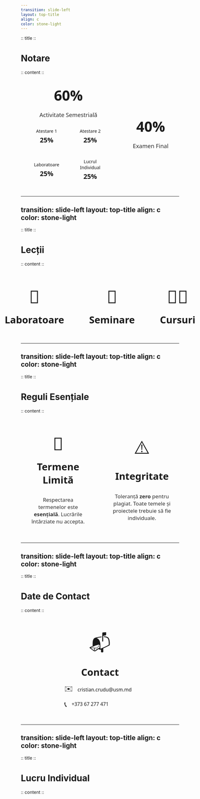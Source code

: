 ```yaml
---
transition: slide-left
layout: top-title
align: c
color: stone-light
---
```


:: title ::
# Notare

:: content ::
<style>
.grade-container {
  display: flex;
  justify-content: center;
  align-items: stretch; 
  gap: 20px;
  width: 100%;
  font-family: 'Segoe UI', Tahoma, Geneva, Verdana, sans-serif;
  color: var(--neversink-fg-color); 
}
.grade-box {
  background-color: var(--neversink-admon-bg-color);
  padding: 20px;
  border-radius: 12px;
  text-align: center;
  display: flex;
  flex-direction: column;
  border: 1px solid var(--neversink-admon-border-color);
}
.grade-box.coursework {
  flex-basis: 65%; 
}
.grade-box.exam {
  flex-basis: 35%;
  justify-content: center; 
}
.grade-title {
  font-size: 3.2em;
  font-weight: 600;
  margin: 0;
  padding-bottom: 10px; 
  border-bottom: 2px solid var(--neversink-border-color); 
  color: var(--neversink-highlight-color); 
}
.grade-subtitle {
  font-size: 1.3em;
  margin-top: 10px;
  margin-bottom: 15px; 
  opacity: 0.9;
}
.coursework-details {
  display: grid;
  grid-template-columns: repeat(2, 1fr);
  gap: 15px; 
  flex-grow: 1;
}
.detail-item {
  background-color: var(--neversink-bg-color);
  padding: 15px;
  border-radius: 8px;
  font-size: 1em;
  font-weight: 500;
  display: flex;
  flex-direction: column;
  justify-content: center;
  color: var(--neversink-admon-text-color);
}
.detail-item span {
  display: block;
  font-weight: bold;
  font-size: 1.5em;
  margin-top: 5px; 
  color: var(--neversink-fg-code-color);
}
</style>

<div class="grade-container neversink-stone-light-scheme">
  <div class="grade-box coursework">
    <p class="grade-title">60%</p>
    <p class="grade-subtitle">Activitate Semestrială</p>
    <div class="coursework-details">
      <div class="detail-item">Atestare 1 <span>25%</span></div>
      <div class="detail-item">Atestare 2 <span>25%</span></div>
      <div class="detail-item">Laboratoare <span>25%</span></div>
      <div class="detail-item">Lucrul Individual <span>25%</span></div>
    </div>
  </div>
  
  <div class="grade-box exam">
    <p class="grade-title">40%</p>
    <p class="grade-subtitle">Examen Final</p>
  </div>
</div>

---
transition: slide-left 
layout: top-title 
align: c 
color: stone-light
---
:: title ::

# Lecții

:: content ::

<style>
.attendance-container {
display: flex;
justify-content: center;
align-items: stretch;
gap: 30px;
width: 100%;
font-family: 'Segoe UI', Tahoma, Geneva, Verdana, sans-serif;
color: var(--neversink-fg-color);
margin-top: 2rem;
}
.attendance-box {
background-color: var(--neversink-admon-bg-color);
padding: 25px;
border-radius: 12px;
text-align: center;
display: flex;
flex-direction: column;
justify-content: center;
align-items: center;
flex-basis: 45%;
border: 1px solid var(--neversink-admon-border-color);
}
.attendance-title {
font-size: 2.2em;
font-weight: 600;
margin: 0;
padding-bottom: 15px;
color: var(--neversink-highlight-color);
}
.attendance-icon {
font-size: 4em;
margin-bottom: 15px;
color: var(--neversink-fg-code-color);
}
.attendance-description {
font-size: 1.2em;
opacity: 0.9;
color: var(--neversink-admon-text-color);
margin-bottom: 0;
}
.attendance-description strong {
color: var(--neversink-fg-color);
font-weight: 700;
}
.attendance-note {
font-size: 1em;
font-style: italic;
margin-top: 10px;
opacity: 0.8;
color: var(--neversink-admon-text-color);
}
</style>

<div class="attendance-container neversink-stone-light-scheme">
<div class="attendance-box">
<div class="attendance-icon">🧪</div>
<p class="attendance-title">Laboratoare</p>
</div>

<div class="attendance-box">
<div class="attendance-icon">📝</div>
<p class="attendance-title">Seminare</p>
</div>


<div class="attendance-box">
<div class="attendance-icon">👨‍🏫</div>
<p class="attendance-title">Cursuri</p>
</div>
</div>

---
transition: slide-left 
layout: top-title 
align: c 
color: stone-light
---

:: title ::

# Reguli Esențiale

:: content ::

<style>
.rules-container {
display: flex;
justify-content: center;
align-items: stretch;
gap: 30px;
width: 100%;
font-family: 'Segoe UI', Tahoma, Geneva, Verdana, sans-serif;
color: var(--neversink-fg-color);
margin-top: 2rem;
}
.rules-box {
background-color: var(--neversink-admon-bg-color);
padding: 25px;
border-radius: 12px;
text-align: center;
display: flex;
flex-direction: column;
justify-content: center;
align-items: center;
flex-basis: 45%;
border: 1px solid var(--neversink-admon-border-color);
}
.rules-title {
font-size: 2.2em;
font-weight: 600;
margin: 0;
padding-bottom: 15px;
color: var(--neversink-highlight-color);
}
.rules-icon {
font-size: 4em;
margin-bottom: 15px;
color: var(--neversink-fg-code-color);
}
.rules-description {
font-size: 1.2em;
opacity: 0.9;
color: var(--neversink-admon-text-color);
}
.rules-description strong {
color: var(--neversink-fg-color);
font-weight: 700;
}
</style>

<div class="rules-container neversink-stone-light-scheme">
<div class="rules-box">
<div class="rules-icon">📅</div>
<p class="rules-title">Termene Limită</p>
<p class="rules-description">Respectarea termenelor este <strong>esențială</strong>. Lucrările întârziate nu accepta.</p>
</div>

<div class="rules-box">
<div class="rules-icon">⚠️</div>
<p class="rules-title">Integritate</p>
<p class="rules-description">Toleranță <strong>zero</strong> pentru plagiat. Toate temele și proiectele trebuie să fie individuale.</p>
</div>
</div>

---
transition: slide-left
layout: top-title 
align: c 
color: stone-light
---

:: title ::

# Date de Contact

:: content ::

<style>
.presence-container {
display: flex;
justify-content: center;
align-items: stretch;
gap: 30px;
width: 100%;
font-family: 'Segoe UI', Tahoma, Geneva, Verdana, sans-serif;
color: var(--neversink-fg-color);
margin-top: 2rem;
}
.presence-box {
background-color: var(--neversink-admon-bg-color);
padding: 25px;
border-radius: 12px;
text-align: center;
display: flex;
flex-direction: column;
justify-content: center;
align-items: center;
flex-basis: 45%;
border: 1px solid var(--neversink-admon-border-color);
}
.presence-title {
font-size: 2.2em;
font-weight: 600;
margin: 0;
padding-bottom: 15px;
color: var(--neversink-highlight-color);
}
.presence-icon {
font-size: 4em;
margin-bottom: 15px;
color: var(--neversink-fg-code-color);
}
.presence-description {
font-size: 1.2em;
color: var(--neversink-admon-text-color);
opacity: 0.9;
}
.contact-list {
text-align: left;
width: 100%;
}
.contact-item {
display: flex;
align-items: center;
margin-bottom: 10px;
font-size: 1.1em;
}
.contact-item-icon {
margin-right: 15px;
font-size: 1.5em;
}
</style>

<div class="presence-container neversink-stone-light-scheme">

<div class="presence-box">
<div class="presence-icon">📬</div>
<p class="presence-title">Contact</p>
<div class="contact-list">
<div class="contact-item">
<span class="contact-item-icon">✉️</span>
<span>cristian.crudu@usm.md</span>
</div>
<div class="contact-item">
<span class="contact-item-icon">📞</span>
<span>+373 67 277 471</span>
</div>
</div>
</div>
</div>

---
transition: slide-left 
layout: top-title 
align: c 
color: stone-light
---

:: title ::

# Lucru Individual

:: content ::

<style>
.work-focus-container {
display: flex;
justify-content: center;
align-items: center;
height: 100%;
font-family: 'Segoe UI', Tahoma, Geneva, Verdana, sans-serif;
}
.work-focus-box {
background-color: var(--neversink-admon-bg-color);
padding: 30px 40px;
border-radius: 12px;
text-align: center;
max-width: 65%;
border: 1px solid var(--neversink-admon-border-color);
}
.work-focus-icon {
font-size: 4.5em;
margin-bottom: 20px;
color: var(--neversink-fg-code-color);
}
.work-focus-text {
font-size: 1.5em;
color: var(--neversink-fg-color);
font-weight: 500;
line-height: 1.4;
}
</style>

<div class="work-focus-container neversink-stone-light-scheme">
<div class="work-focus-box">
<div class="work-focus-icon">💻</div>
<p class="work-focus-text">
La sfarsitul semestrului veți avea un mic colocviu. Veti primi intrebari teoretice si sarcini practice pe toate temele care le veti trece pe parcursul anului.
</p>
</div>
</div>

---
transition: slide-left 
layout: top-title 
align: c 
color: stone-light
---
:: title ::

# Atestări & Examen

:: content ::

<style>
.eval-container {
display: flex;
justify-content: center;
align-items: stretch;
gap: 20px;
width: 100%;
font-family: 'Segoe UI', Tahoma, Geneva, Verdana, sans-serif;
color: var(--neversink-fg-color);
margin-top: 2rem;
}
.eval-box {
background-color: var(--neversink-admon-bg-color);
padding: 20px;
border-radius: 12px;
text-align: center;
display: flex;
flex-direction: column;
justify-content: center;
align-items: center;
flex-basis: 30%;
border: 1px solid var(--neversink-admon-border-color);
}
.eval-title {
font-size: 1.8em;
font-weight: 600;
margin: 0;
padding-bottom: 10px;
color: var(--neversink-highlight-color);
}
.eval-icon {
font-size: 3.5em;
margin-bottom: 15px;
color: var(--neversink-fg-code-color);
}
.eval-description {
font-size: 1.0em;
opacity: 0.9;
color: var(--neversink-admon-text-color);
}
</style>

<div class="eval-container neversink-stone-light-scheme">
<div class="eval-box">
<div class="eval-icon">1️⃣</div>
<p class="eval-title">Atestare 1</p>
<p class="eval-description">Evaluare teoretică și practică la mijlocul semestrului.</p>
<p>(Seminar)</p>
</div>

<div class="eval-box">
<div class="eval-icon">2️⃣</div>
<p class="eval-title">Atestare 2</p>
<p class="eval-description">A doua evaluare semestrială.</p>
<p>(Laborator)</p>
</div>

<div class="eval-box">
<div class="eval-icon">🏁</div>
<p class="eval-title">Examen Final</p>
<p class="eval-description">Verificarea finală a cunoștințelor acumulate.</p>
<p>(Curs)</p>
</div>
</div>

---
transition: slide-left
layout: top-title
align: c
color: stone-light
---

:: title ::

# Scutire de Laboratoare (Opțional)

:: content ::

<div class="mt-8">
<AdmonitionType type="info" class="text-center text-xl">

# Studenții care doresc să fie scutiți de laboratoarele semestriale pot rezolva și susține **Sarcinile Suplimentare**.

# Aceste sarcini sunt mai complexe și vor fi evaluate mai strict, dar finalizarea lor cu succes va înlocui nota pentru toate laboratoarele.

</AdmonitionType>
</div>